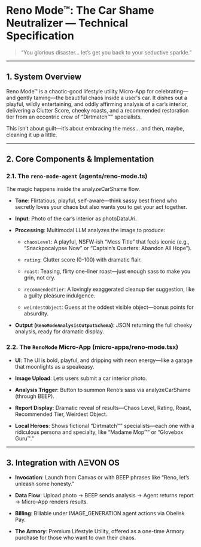 # Reno Mode™: The Car Shame Neutralizer — Technical Specification

> “You glorious disaster… let’s get you back to your seductive sparkle.”

---

## 1. System Overview
Reno Mode™ is a chaotic-good lifestyle utility Micro-App for celebrating—and gently taming—the beautiful chaos inside a user's car. It dishes out a playful, wildly entertaining, and oddly affirming analysis of a car’s interior, delivering a Clutter Score, cheeky roasts, and a recommended restoration tier from an eccentric crew of “Dirtmatch™” specialists.

This isn’t about guilt—it’s about embracing the mess… and then, maybe, cleaning it up a little.

---

## 2. Core Components & Implementation
### 2.1. The `reno-mode-agent` (agents/reno-mode.ts)
The magic happens inside the analyzeCarShame flow.
- **Tone**: Flirtatious, playful, self-aware—think sassy best friend who secretly loves your chaos but also wants you to get your act together.

- **Input**: Photo of the car’s interior as photoDataUri.

- **Processing**: Multimodal LLM analyzes the image to produce:

  - `chaosLevel`: A playful, NSFW-ish “Mess Title” that feels iconic (e.g., “Snackpocalypse Now” or “Captain’s Quarters: Abandon All Hope”).

  - `rating`: Clutter score (0-100) with dramatic flair.

  - `roast`: Teasing, flirty one-liner roast—just enough sass to make you grin, not cry.

  - `recommendedTier`: A lovingly exaggerated cleanup tier suggestion, like a guilty pleasure indulgence.

  - `weirdestObject`: Guess at the oddest visible object—bonus points for absurdity.

- **Output (`RenoModeAnalysisOutputSchema`)**: JSON returning the full cheeky analysis, ready for dramatic display.

### 2.2. The `RenoMode` Micro-App (micro-apps/reno-mode.tsx)
- **UI**: The UI is bold, playful, and dripping with neon energy—like a garage that moonlights as a speakeasy.

- **Image Upload**: Lets users submit a car interior photo.

- **Analysis Trigger**: Button to summon Reno’s sass via analyzeCarShame (through BEEP).

- **Report Display**: Dramatic reveal of results—Chaos Level, Rating, Roast, Recommended Tier, Weirdest Object.

- **Local Heroes**: Shows fictional “Dirtmatch™” specialists—each one with a ridiculous persona and specialty, like “Madame Mop™” or “Glovebox Guru™.”

---

## 3. Integration with ΛΞVON OS
- **Invocation**: Launch from Canvas or with BEEP phrases like “Reno, let’s unleash some honesty.”

- **Data Flow**: Upload photo → BEEP sends analysis → Agent returns report → Micro-App renders results.

- **Billing**: Billable under IMAGE_GENERATION agent actions via Obelisk Pay.

- **The Armory**: Premium Lifestyle Utility, offered as a one-time Armory purchase for those who want to own their chaos.
